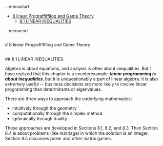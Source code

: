 ...menustart

 - [8 linear Prograffiffliog and Game Theory](#adb23269688b0aa7f8855b8987514b14)
	 - [8.1  LINEAR INEQUALITIES](#4d62bef35d1beae693322a0f9c87ffb7)

...menuend



<h2 id="adb23269688b0aa7f8855b8987514b14"></h2>
# 8 linear Prograffiffliog and Game Theory

<h2 id="4d62bef35d1beae693322a0f9c87ffb7"></h2>
## 8.1  LINEAR INEQUALITIES

Algebra is about equations, and analysis is often about inequalities. But I have realized that this chapter is a counterexample: ***linear programming is about inequalities***,  but it is unquestionably a part of linear algebra.  It is also extremely useful -- business decisions are more likely to involve linear programming than determinants or eigenvalues.

There are three ways to approach the underlying mathematics: 

 - intuitively through the geometry
 - computationally through the simplex method
 - lgebraically through duality

These approaches are developed in Sections 8.1, 8.2, and 8.3. Then Section 8.4 is about problems (like marriage) in which the solution is an integer. Section 8.5 discusses poker and other matrix games. 


